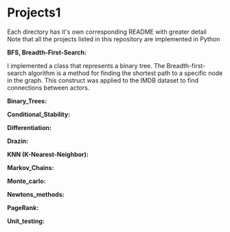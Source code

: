 # Projects1 

Each directory has it's own corresponding README with greater detail <br>
Note that all the projects listed in this repository are implemented in Python <br>

**BFS, Breadth-First-Search:** <br>
 
I implemented a class that represents a binary tree. The Breadth-first-search algorithm is a method for finding the shortest path to a specific node in the graph. This construct was applied to the IMDB dataset to find connections between actors. <br>

**Binary_Trees:** <br>

**Conditional_Stability:** <br>

**Differentiation:** <br>

**Drazin:** <br>

**KNN (K-Nearest-Neighbor):** <br>

**Markov_Chains:** <br>

**Monte_carlo:** <br>

**Newtons_methods:** <br>

**PageRank:** <br>

**Unit_testing:** <br>
